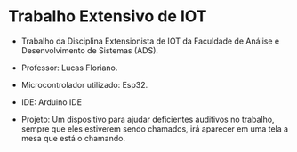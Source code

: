 # Trabalho Extensivo de IOT

- Trabalho da Disciplina Extensionista de IOT da Faculdade de Análise e Desenvolvimento de Sistemas (ADS).
- Professor: Lucas Floriano.
- Microcontrolador utilizado: Esp32.

- IDE: Arduino IDE
- Projeto: Um dispositivo para ajudar deficientes auditivos no trabalho, sempre que eles estiverem sendo chamados, irá aparecer em uma tela a mesa que está o chamando.
